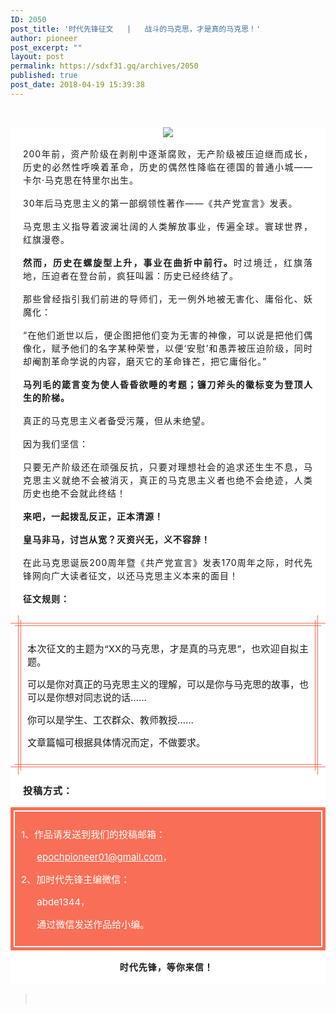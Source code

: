 ```yaml
---
ID: 2050
post_title: '时代先锋征文   |   战斗的马克思，才是真的马克思！'
author: pioneer
post_excerpt: ""
layout: post
permalink: https://sdxf31.gq/archives/2050
published: true
post_date: 2018-04-19 15:39:38
---
```

&nbsp;

<section style="box-sizing: border-box; background-color: #ffffff;"><section class="Powered-by-XIUMI V5" style="box-sizing: border-box;"><section style="text-align: center; margin-top: 10px; margin-bottom: 10px; box-sizing: border-box;"><section style="overflow: hidden !important; vertical-align: middle; display: inline-block; max-width: 100%; box-sizing: border-box;"><img class="" style="vertical-align: middle; max-width: 100%; box-sizing: border-box;" src="https://sdxf26.gq/wp-content/uploads/2018/04/wxsync-5583626965ad872793c6fb1524134521.jpeg" data-src="" data-type="jpeg" data-ratio="0.5921875" data-w="640" /></section></section></section><section class="Powered-by-XIUMI V5" style="box-sizing: border-box;"><section style="box-sizing: border-box;"><section style="padding: 0px 20px; text-align: justify; line-height: 1.5; letter-spacing: 1px; box-sizing: border-box;">
<p style="margin: 16px 0px; padding: 0px; white-space: normal; box-sizing: border-box;">200年前，资产阶级在剥削中逐渐腐败，无产阶级被压迫继而成长，历史的必然性呼唤着革命，历史的偶然性降临在德国的普通小城——卡尔·马克思在特里尔出生。</p>
<p style="margin: 16px 0px; padding: 0px; white-space: normal; box-sizing: border-box;">30年后马克思主义的第一部纲领性著作——《共产党宣言》发表。</p>
<p style="margin: 16px 0px; padding: 0px; white-space: normal; box-sizing: border-box;">马克思主义指导着波澜壮阔的人类解放事业，传遍全球。寰球世界，红旗漫卷。</p>
<p style="margin: 16px 0px; padding: 0px; white-space: normal; box-sizing: border-box;"><strong style="box-sizing: border-box;">然而，历史在螺旋型上升，事业在曲折中前行。</strong>时过境迁，红旗落地，压迫者在登台前，疯狂叫嚣：历史已经终结了。</p>
<p style="margin: 16px 0px; padding: 0px; white-space: normal; box-sizing: border-box;">那些曾经指引我们前进的导师们，无一例外地被无害化、庸俗化、妖魔化：</p>
<p style="margin: 16px 0px; padding: 0px; white-space: normal; box-sizing: border-box;">“在他们逝世以后，便企图把他们变为无害的神像，可以说是把他们偶像化，赋予他们的名字某种荣誉，以便‘安慰’和愚弄被压迫阶级，同时却阉割革命学说的内容，磨灭它的革命锋芒，把它庸俗化。”</p>
<p style="margin: 16px 0px; padding: 0px; white-space: normal; box-sizing: border-box;"><strong style="box-sizing: border-box;">马列毛的箴言变为使人昏昏欲睡的考题；镰刀斧头的徽标变为登顶人生的阶梯。</strong></p>
<p style="margin: 16px 0px; padding: 0px; white-space: normal; box-sizing: border-box;">真正的马克思主义者备受污蔑，但从未绝望。</p>
<p style="margin: 16px 0px; padding: 0px; white-space: normal; box-sizing: border-box;">因为我们坚信：</p>
<p style="margin: 16px 0px; padding: 0px; white-space: normal; box-sizing: border-box;">只要无产阶级还在顽强反抗，只要对理想社会的追求还生生不息，马克思主义就绝不会被消灭，真正的马克思主义者也绝不会绝迹，人类历史也绝不会就此终结！</p>
<p style="margin: 16px 0px; padding: 0px; white-space: normal; box-sizing: border-box;"><strong style="box-sizing: border-box;">来吧，一起拨乱反正，正本清源！</strong></p>
<p style="margin: 16px 0px; padding: 0px; white-space: normal; box-sizing: border-box;"><strong style="box-sizing: border-box;">皇马非马，讨岂从宽？灭资兴无，义不容辞！</strong></p>
<p style="margin: 16px 0px; padding: 0px; white-space: normal; box-sizing: border-box;">在此马克思诞辰200周年暨《共产党宣言》发表170周年之际，时代先锋网向广大读者征文，以还马克思主义本来的面目！</p>
<p style="margin: 16px 0px; padding: 0px; white-space: normal; box-sizing: border-box;"><strong style="box-sizing: border-box;">征文规则：</strong></p>

</section></section></section><section class="Powered-by-XIUMI V5" style="box-sizing: border-box;"><section style="margin: 0.5em 0px; text-align: center; box-sizing: border-box;"><section style="box-sizing: border-box;"><section style="box-sizing: border-box; float: left;"><section style="width: 13px; height: 13px; border-right-color: #f96e57; border-bottom-color: #f96e57; border-right-width: 1px; border-bottom-width: 1px; border-right-style: solid; border-bottom-style: solid; box-sizing: border-box;"></section><section style="margin: -6px -4px 0px auto; width: 10px; height: 10px; border-right-color: #f96e57; border-bottom-color: #f96e57; border-right-width: 1px; border-bottom-width: 1px; border-right-style: solid; border-bottom-style: solid; box-sizing: border-box;"></section></section><section style="box-sizing: border-box; float: right;"><section style="width: 13px; height: 13px; border-bottom-color: #f96e57; border-left-color: #f96e57; border-bottom-width: 1px; border-left-width: 1px; border-bottom-style: solid; border-left-style: solid; box-sizing: border-box;"></section><section style="margin: -6px 0px 6px -4px; width: 10px; height: 10px; border-bottom-color: #f96e57; border-left-color: #f96e57; border-bottom-width: 1px; border-left-width: 1px; border-bottom-style: solid; border-left-style: solid; box-sizing: border-box;"></section></section><section style="clear: both; box-sizing: border-box;"></section></section><section style="margin: -11px 0px; padding: 0px 12px; box-sizing: border-box;"><section style="padding: 3px; box-sizing: border-box; border: 1px solid #f96e57;"><section style="padding: 10px; box-sizing: border-box; border: 1px solid #f96e57;"><section class="Powered-by-XIUMI V5" style="box-sizing: border-box;"><section style="box-sizing: border-box;"><section style="text-align: justify; font-size: 15px; box-sizing: border-box;">
<p style="margin: 15px 0px; padding: 0px; white-space: normal; box-sizing: border-box;">本次征文的主题为“XX的马克思，才是真的马克思”，也欢迎自拟主题。</p>
<p style="margin: 15px 0px; padding: 0px; white-space: normal; box-sizing: border-box;">可以是你对真正的马克思主义的理解，可以是你与马克思的故事，也可以是你想对同志说的话……</p>
<p style="margin: 15px 0px; padding: 0px; white-space: normal; box-sizing: border-box;">你可以是学生、工农群众、教师教授……</p>
<p style="margin: 15px 0px; padding: 0px; white-space: normal; box-sizing: border-box;">文章篇幅可根据具体情况而定，不做要求。</p>

</section></section></section></section></section></section><section style="box-sizing: border-box;"><section style="box-sizing: border-box; float: left;"><section style="margin: 6px 0px -6px 7px; width: 10px; height: 10px; border-top-color: #f96e57; border-right-color: #f96e57; border-top-width: 1px; border-right-width: 1px; border-top-style: solid; border-right-style: solid; box-sizing: border-box;"></section><section style="width: 13px; height: 13px; border-top-color: #f96e57; border-right-color: #f96e57; border-top-width: 1px; border-right-width: 1px; border-top-style: solid; border-right-style: solid; box-sizing: border-box;"></section></section><section style="box-sizing: border-box; float: right;"><section style="margin: 6px 0px -6px -4px; width: 10px; height: 10px; border-top-color: #f96e57; border-left-color: #f96e57; border-top-width: 1px; border-left-width: 1px; border-top-style: solid; border-left-style: solid; box-sizing: border-box;"></section><section style="width: 13px; height: 13px; border-top-color: #f96e57; border-left-color: #f96e57; border-top-width: 1px; border-left-width: 1px; border-top-style: solid; border-left-style: solid; box-sizing: border-box;"></section></section><section style="clear: both; box-sizing: border-box;"></section></section></section></section><section class="Powered-by-XIUMI V5" style="box-sizing: border-box;"><section style="box-sizing: border-box;"><section style="padding: 0px 20px; text-align: justify; line-height: 1.5; letter-spacing: 1px; font-size: 15px; box-sizing: border-box;">
<p style="margin: 15px 0px; padding: 0px; white-space: normal; box-sizing: border-box;"><strong style="box-sizing: border-box;">投稿方式：</strong><strong style="box-sizing: border-box;"><br style="box-sizing: border-box;" /></strong></p>

</section></section></section><section class="Powered-by-XIUMI V5" style="box-sizing: border-box;"><section style="margin: 0.5em 0px; box-sizing: border-box;"><section style="padding: 5px; box-sizing: border-box; background-color: #f96e57;"><section style="padding: 10px; width: 100%; display: inline-block; box-sizing: border-box; border: 2px solid white;"><section class="Powered-by-XIUMI V5" style="box-sizing: border-box;"><section style="box-sizing: border-box;"><section style="text-align: justify; color: #ffffff; font-size: 15px; box-sizing: border-box;">
<p style="margin: 15px 0px; padding: 0px; white-space: normal; box-sizing: border-box;">1、作品请发送到我们的投稿邮箱：</p>
<p style="margin: 15px 0px; padding: 0px; white-space: normal; box-sizing: border-box;">     <span style="color: #ffffff;"> <a class="linkified" style="color: #ffffff;" href="mailto:epochpioneer01@gmail.com" rel="noopener">epochpioneer01@gmail.com</a></span>，</p>
<p style="margin: 15px 0px; padding: 0px; white-space: normal; box-sizing: border-box;">2、加时代先锋主编微信：</p>
<p style="margin: 15px 0px; padding: 0px; white-space: normal; box-sizing: border-box;">      abde1344，</p>
<p style="margin: 15px 0px; padding: 0px; white-space: normal; box-sizing: border-box;">      通过微信发送作品给小编。</p>

</section></section></section></section></section></section></section><section class="Powered-by-XIUMI V5" style="box-sizing: border-box;"><section style="box-sizing: border-box;"><section style="padding: 0px 20px; text-align: justify; line-height: 1.5; letter-spacing: 1px; font-size: 15px; box-sizing: border-box;">
<p style="margin: 15px 0px; padding: 0px; white-space: normal; box-sizing: border-box;"></p>

</section></section></section><section class="Powered-by-XIUMI V5" style="box-sizing: border-box;"><section style="box-sizing: border-box;"><section style="padding: 0px 20px; text-align: justify; line-height: 1.5; letter-spacing: 1px; box-sizing: border-box;">
<p style="margin: 16px 0px; padding: 0px; text-align: center; white-space: normal; box-sizing: border-box;"><strong style="box-sizing: border-box;">时代先锋，等你来信！ </strong></p>
<p style="margin: 16px 0px; padding: 0px; white-space: normal; box-sizing: border-box;"></p>

</section></section></section><section class="Powered-by-XIUMI V5" style="box-sizing: border-box;"><section style="text-align: center; margin-top: 10px; margin-bottom: 10px; box-sizing: border-box;"><section style="overflow: hidden !important; vertical-align: middle; display: inline-block; max-width: 100%; box-sizing: border-box;"></section></section></section><section class="Powered-by-XIUMI V5" style="box-sizing: border-box;"><section style="box-sizing: border-box;"><section style="box-sizing: border-box;">
<p style="margin: 16px 0px; padding: 0px; box-sizing: border-box;"></p>

</section></section></section></section>
<blockquote>&nbsp;</blockquote>